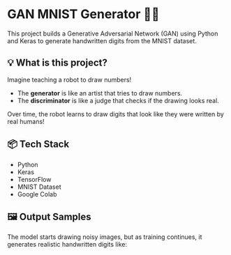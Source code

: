 # GAN MNIST Generator 🎨🤖

This project builds a Generative Adversarial Network (GAN) using Python and Keras to generate handwritten digits from the MNIST dataset.

## 💡 What is this project?

Imagine teaching a robot to draw numbers!

- The **generator** is like an artist that tries to draw numbers.
- The **discriminator** is like a judge that checks if the drawing looks real.

Over time, the robot learns to draw digits that look like they were written by real humans!

## 📦 Tech Stack
- Python
- Keras
- TensorFlow
- MNIST Dataset
- Google Colab

## 🖼️ Output Samples

The model starts drawing noisy images, but as training continues, it generates realistic handwritten digits like:

